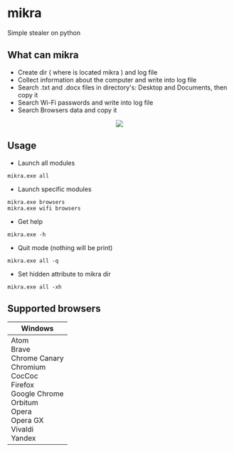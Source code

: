 
__mikra__
===
Simple stealer on python

What can mikra
----
* Create dir ( where is located mikra ) and log file
* Сollect information about the computer and write into log file
* Search .txt and .docx files in directory's: Desktop and Documents, then copy it
* Search Wi-Fi passwords and write into log file
* Search Browsers data and copy it

<p align="center">
  <img src="https://user-images.githubusercontent.com/78678868/111022712-46537480-83f6-11eb-9070-8bea09e0da95.png">
</p>

Usage
----
* Launch all modules
```
mikra.exe all
```
* Launch specific modules
```
mikra.exe browsers
mikra.exe wifi browsers
```
* Get help
```
mikra.exe -h
```
* Quit mode (nothing will be print)
```
mikra.exe all -q
```
* Set hidden attribute to mikra dir
```
mikra.exe all -xh
```

Supported browsers
----
| Windows |
|---------|
| Atom<br> Brave<br> Chrome Canary<br> Chromium<br> CocCoc<br> Firefox<br> Google Chrome<br> Orbitum<br> Opera<br> Opera GX<br> Vivaldi<br> Yandex
